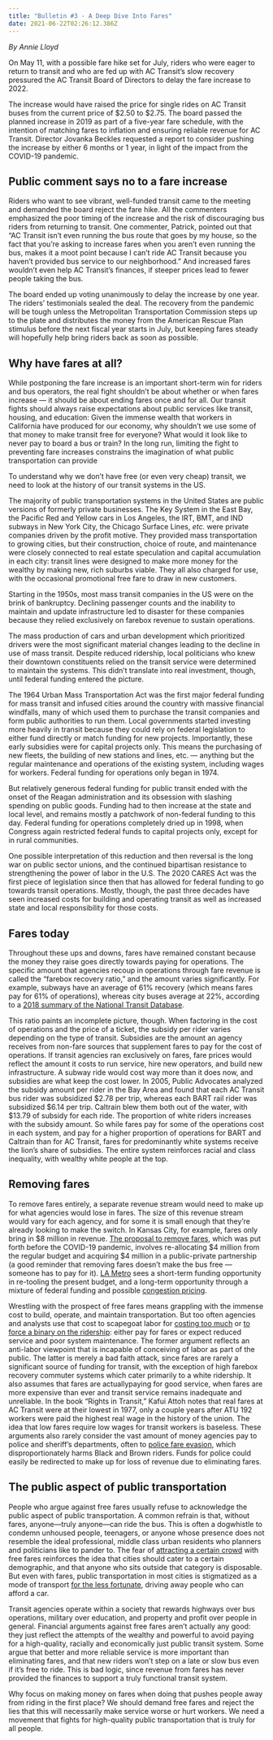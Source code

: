 ```yaml
---
title: "Bulletin #3 - A Deep Dive Into Fares"
date: 2021-06-22T02:26:12.386Z
---
```

<!--StartFragment-->

*By Annie Lloyd*

On May 11, with a possible fare hike set for July, riders who were eager to return to transit and who are fed up with AC Transit’s slow recovery pressured the AC Transit Board of Directors to delay the fare increase to 2022.

The increase would have raised the price for single rides on AC Transit buses from the current price of $2.50 to $2.75. The board passed the planned increase in 2019 as part of a five-year fare schedule, with the intention of matching fares to inflation and ensuring reliable revenue for AC Transit. Director Jovanka Beckles requested a report to consider pushing the increase by either 6 months or 1 year, in light of the impact from the COVID-19 pandemic.

## **Public comment says no to a fare increase**

Riders who want to see vibrant, well-funded transit came to the meeting and demanded the board reject the fare hike. All the commenters emphasized the poor timing of the increase and the risk of discouraging bus riders from returning to transit. One commenter, Patrick, pointed out that “AC Transit isn’t even running the bus route that goes by my house, so the fact that you’re asking to increase fares when you aren’t even running the bus, makes it a moot point because I can’t ride AC Transit because you haven’t provided bus service to our neighborhood.” And increased fares wouldn’t even help AC Transit’s finances, if steeper prices lead to fewer people taking the bus.

The board ended up voting unanimously to delay the increase by one year. The riders’ testimonials sealed the deal. The recovery from the pandemic will be tough unless the Metropolitan Transportation Commission steps up to the plate and distributes the money from the American Rescue Plan stimulus before the next fiscal year starts in July, but keeping fares steady will hopefully help bring riders back as soon as possible.

## **Why have fares at all?**

While postponing the fare increase is an important short-term win for riders and bus operators, the real fight shouldn’t be about whether or when fares increase — it should be about ending fares once and for all. Our transit fights should always raise expectations about public services like transit, housing, and education: Given the immense wealth that workers in California have produced for our economy, why shouldn’t we use some of that money to make transit free for everyone? What would it look like to never pay to board a bus or train? In the long run, limiting the fight to preventing fare increases constrains the imagination of what public transportation can provide

To understand why we don’t have free (or even very cheap) transit, we need to look at the history of our transit systems in the US. 

The majority of public transportation systems in the United States are public versions of formerly private businesses. The Key System in the East Bay, the Pacific Red and Yellow cars in Los Angeles, the IRT, BMT, and IND subways in New York City, the Chicago Surface Lines, *etc.* were private companies driven by the profit motive. They provided mass transportation to growing cities, but their construction, choice of route, and maintenance were closely connected to real estate speculation and capital accumulation in each city: transit lines were designed to make more money for the wealthy by making new, rich suburbs viable. They all also charged for use, with the occasional promotional free fare to draw in new customers. 

Starting in the 1950s, most mass transit companies in the US were on the brink of bankruptcy. Declining passenger counts and the inability to maintain and update infrastructure led to disaster for these companies because they relied exclusively on farebox revenue to sustain operations. 

The mass production of cars and urban development which prioritized drivers were the most significant material changes leading to the decline in use of mass transit. Despite reduced ridership, local politicians who knew their downtown constituents relied on the transit service were determined to maintain the systems. This didn’t translate into real investment, though, until federal funding entered the picture. 

The 1964 Urban Mass Transportation Act was the first major federal funding for mass transit and infused cities around the country with massive financial windfalls, many of which used them to purchase the transit companies and form public authorities to run them. Local governments started investing more heavily in transit because they could rely on federal legislation to either fund directly or match funding for new projects. Importantly, these early subsidies were for capital projects only. This means the purchasing of new fleets, the building of new stations and lines, etc. — anything but the regular maintenance and operations of the existing system, including wages for workers. Federal funding for operations only began in 1974. 

But relatively generous federal funding for public transit ended with the onset of the Reagan administration and its obsession with slashing spending on public goods. Funding had to then increase at the state and local level, and remains mostly a patchwork of non-federal funding to this day. Federal funding for operations completely dried up in 1998, when Congress again restricted federal funds to capital projects only, except for in rural communities.

One possible interpretation of this reduction and then reversal is the long war on public sector unions, and the continued bipartisan resistance to strengthening the power of labor in the U.S. The 2020 CARES Act was the first piece of legislation since then that has allowed for federal funding to go towards transit operations. Mostly, though, the past three decades have seen increased costs for building and operating transit as well as increased state and local responsibility for those costs. 

## **Fares today**

Throughout these ups and downs, fares have remained constant because the money they raise goes directly towards paying for operations. The specific amount that agencies recoup in operations through fare revenue is called the “farebox recovery ratio,” and the amount varies significantly. For example, subways have an average of 61% recovery (which means fares pay for 61% of operations), whereas city buses average at 22%, according to a [2018 summary of the National Transit Database](https://www.transit.dot.gov/sites/fta.dot.gov/files/docs/ntd/data-product/134401/2018-ntst_1.pdf).

This ratio paints an incomplete picture, though. When factoring in the cost of operations and the price of a ticket, the subsidy per rider varies depending on the type of transit. Subsidies are the amount an agency receives from non-fare sources that supplement fares to pay for the cost of operations. If transit agencies ran exclusively on fares, fare prices would reflect the amount it costs to run service, hire new operators, and build new infrastructure. A subway ride would cost way more than it does now, and subsidies are what keep the cost lower. In 2005, Public Advocates analyzed the subsidy amount per rider in the Bay Area and found that each AC Transit bus rider was subsidized $2.78 per trip, whereas each BART rail rider was subsidized $6.14 per trip. Caltrain blew them both out of the water, with $13.79 of subsidy for each ride. The proportion of white riders increases with the subsidy amount. So while fares pay for some of the operations cost in each system, and pay for a higher proportion of operations for BART and Caltrain than for AC Transit, fares for predominantly white systems receive the lion’s share of subsidies. The entire system reinforces racial and class inequality, with wealthy white people at the top.

## **Removing fares**

To remove fares entirely, a separate revenue stream would need to make up for what agencies would lose in fares. The size of this revenue stream would vary for each agency, and for some it is small enough that they’re already looking to make the switch. In Kansas City, for example, fares only bring in $8 million in revenue. [The proposal to remove fares](https://www.kansascity.com/news/local/article240271086.html), which was put forth before the COVID-19 pandemic, involves re-allocating $4 million from the regular budget and acquiring $4 million in a public-private partnership (a good reminder that removing fares doesn’t make the bus free — someone has to pay for it). [LA Metro](https://la.streetsblog.org/2021/04/21/metro-fareless-pilot-could-start-august-2021-initially-for-students/) sees a short-term funding opportunity in re-tooling the present budget, and a long-term opportunity through a mixture of federal funding and possible [congestion pricing](https://ops.fhwa.dot.gov/congestionpricing/cp_what_is.htm).

Wrestling with the prospect of free fares means grappling with the immense cost to build, operate, and maintain transportation. But too often agencies and analysts use that cost to scapegoat labor for [costing too much](https://www.bloomberg.com/news/articles/2014-04-04/the-real-reason-mass-transit-fares-are-rising-across-the-u-s) or [to force a binary on the ridership](https://www.sfchronicle.com/local/article/S-F-is-one-step-closer-to-fare-free-Muni-this-16172496.php): either pay for fares or expect reduced service and poor system maintenance. The former argument reflects an anti-labor viewpoint that is incapable of conceiving of labor as part of the public. The latter is merely a bad faith attack, since fares are rarely a significant source of funding for transit, with the exception of high farebox recovery commuter systems which cater primarily to a white ridership. It also assumes that fares are actuallypaying for good service, when fares are more expensive than ever and transit service remains inadequate and unreliable. In the book “Rights in Transit,” Kafui Attoh notes that real fares at AC Transit were at their lowest in 1977, only a couple years after ATU 192 workers were paid the highest real wage in the history of the union. The idea that low fares require low wages for transit workers is baseless. These arguments also rarely consider the vast amount of money agencies pay to police and sheriff’s departments, often to [police fare evasion](https://nyc.streetsblog.org/2019/11/14/mta-will-spend-249m-on-new-cops-to-save-200m-on-fare-evasion/), which disproportionately harms Black and Brown riders. Funds for police could easily be redirected to make up for loss of revenue due to eliminating fares.

## **The public aspect of public transportation**

People who argue against free fares usually refuse to acknowledge the public aspect of public transportation. A common refrain is that, without fares, anyone—truly anyone—can ride the bus. This is often a dogwhistle to condemn unhoused people, teenagers, or anyone whose presence does not resemble the ideal professional, middle class urban residents who planners and politicians like to pander to. The fear of [attracting a certain crowd](https://www.theatlantic.com/business/archive/2015/01/why-cant-public-transit-be-free/384929/) with free fares reinforces the idea that cities should cater to a certain demographic, and that anyone who sits outside that category is disposable. But even with fares, public transportation in most cities is stigmatized as a mode of transport [for the less fortunate](https://www.jacobinmag.com/2012/08/bus-stigma), driving away people who can afford a car.

Transit agencies operate within a society that rewards highways over bus operations, military over education, and property and profit over people in general. Financial arguments against free fares aren’t actually any good: they just reflect the attempts of the wealthy and powerful to avoid paying for a high-quality, racially and economically just public transit system. Some argue that better and more reliable service is more important than eliminating fares, and that new riders won’t step on a late or slow bus even if it’s free to ride. This is bad logic, since revenue from fares has never provided the finances to support a truly functional transit system.

Why focus on making money on fares when doing that pushes people away from riding in the first place? We should demand free fares and reject the lies that this will necessarily make service worse or hurt workers. We need a movement that fights for high-quality public transportation that is truly for all people.

<!--EndFragment-->
